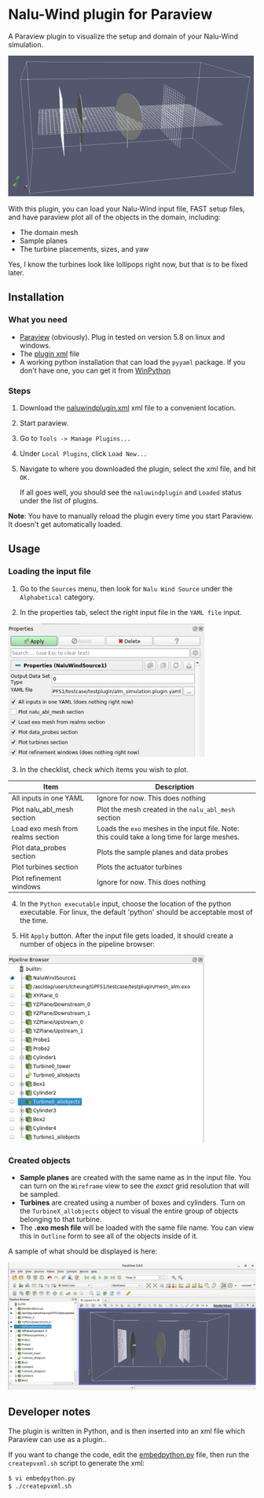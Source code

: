 # Nalu-Wind plugin for Paraview

A Paraview plugin to visualize the setup and domain of your Nalu-Wind
simulation.

<img src="images/domain1.png" alt="domain1" width="500"/>

With this plugin, you can load your Nalu-Wind input file, FAST setup
files, and have paraview plot all of the objects in the domain,
including:
 - The domain mesh
 - Sample planes
 - The turbine placements, sizes, and yaw

Yes, I know the turbines look like lollipops right now, but that is to
be fixed later.

## Installation

### What you need
- [Paraview](https://www.paraview.org/) (obviously).  Plug in tested
  on version 5.8 on linux and windows.
- The [plugin xml](naluwindplugin.xml) file
- A working python installation that can load the `pyyaml` package. 
  If you don't have one, you can get it from [WinPython](https://winpython.github.io/)

### Steps
1.  Download the [naluwindplugin.xml](naluwindplugin.xml) xml file to
    a convenient location.

2.  Start paraview.

3.  Go to `Tools -> Manage Plugins...`

4.  Under `Local Plugins`, click `Load New...`

5.  Navigate to where you downloaded the plugin, select the xml file,
    and hit `OK.`
	
	If all goes well, you should see the `naluwindplugin` and `Loaded`
    status under the list of plugins.

**Note**: You have to manually reload the plugin every time you start
Paraview.  It doesn't get automatically loaded.

## Usage
### Loading the input file
1.  Go to the `Sources` menu, then look for `Nalu Wind Source` under
    the `Alphabetical` category.

2.  In the properties tab, select the right input file in the `YAML
    file` input.

<img src="images/plugin_properties.png" alt="properties" width="400"/>

3.  In the checklist, check which items you wish to plot.

| Item                              | Description                                          |
| ---                               | ---                                                  |
| All inputs in one YAML            | Ignore for now.  This does nothing                   |
| Plot nalu_abl_mesh section        | Plot the mesh created in the `nalu_abl_mesh` section |
| Load exo mesh from realms section | Loads the `exo` meshes in the input file.  Note: this could take a long time for large meshes. |
| Plot data_probes section          | Plots the sample planes and data probes              |
| Plot turbines section             | Plots the actuator turbines                          |
| Plot refinement windows           | Ignore for now.  This does nothing                   |


4.  In the `Python executable` input, choose the location of the python 
    executable.  For linux, the default 'python' should be acceptable most
    of the time.

5.  Hit `Apply` button.  After the input file gets loaded, it should
    create a number of objecs in the pipeline browser:  
	
<img src="images/pipeline.png" alt="pipeline" width="400"/>
	
### Created objects

- **Sample planes** are created with the same name as in the input
  file.  You can turn on the `Wireframe` view to see the *exact* grid
  resolution that will be sampled.
- **Turbines** are created using a number of boxes and cylinders.
  Turn on the `TurbineX_allobjects` object to visual the entire group
  of objects belonging to that turbine.
- The **.exo mesh file** will be loaded with the same file name.  You
  can view this in `Outline` form to see all of the objects inside of
  it.

A sample of what should be displayed is here:  

<img src="images/paraview_loadedimage.png" alt="pipeline" width="600"/>


## Developer notes

The plugin is written in Python, and is then inserted into an xml file
which Paraview can use as a plugin..

If you want to change the code, edit the
[embedpython.py](embedpython.py) file, then run the `createpvxml.sh`
script to generate the xml:

```bash
$ vi embedpython.py
$ ./createpvxml.sh
```
